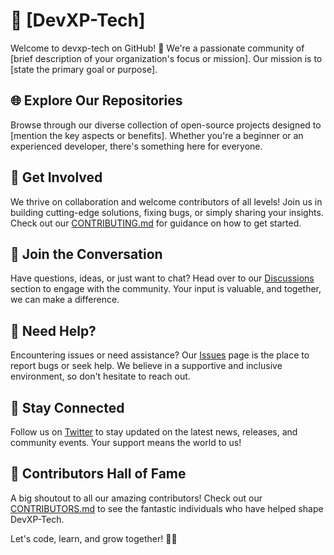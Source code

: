 # 🚀 [DevXP-Tech]

Welcome to devxp-tech on GitHub! 👋 We're a passionate community of [brief description of your organization's focus or mission]. Our mission is to [state the primary goal or purpose].

## 🌐 Explore Our Repositories
Browse through our diverse collection of open-source projects designed to [mention the key aspects or benefits]. Whether you're a beginner or an experienced developer, there's something here for everyone.

## 🤝 Get Involved
We thrive on collaboration and welcome contributors of all levels! Join us in building cutting-edge solutions, fixing bugs, or simply sharing your insights. Check out our [CONTRIBUTING.md](link-to-CONTRIBUTING.md) for guidance on how to get started.

## 💬 Join the Conversation
Have questions, ideas, or just want to chat? Head over to our [Discussions](link-to-discussions) section to engage with the community. Your input is valuable, and together, we can make a difference.

## 🔧 Need Help?
Encountering issues or need assistance? Our [Issues](link-to-issues) page is the place to report bugs or seek help. We believe in a supportive and inclusive environment, so don't hesitate to reach out.

## 📣 Stay Connected
Follow us on [Twitter](https://twitter.com/devxp_tech) to stay updated on the latest news, releases, and community events. Your support means the world to us!

## 🌟 Contributors Hall of Fame
A big shoutout to all our amazing contributors! Check out our [CONTRIBUTORS.md](link-to-CONTRIBUTORS.md) to see the fantastic individuals who have helped shape DevXP-Tech.

Let's code, learn, and grow together! 🌈✨
